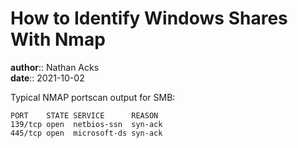 # How to Identify Windows Shares With Nmap

**author**:: Nathan Acks  
**date**:: 2021-10-02

Typical NMAP portscan output for SMB:

```
PORT    STATE SERVICE      REASON
139/tcp open  netbios-ssn  syn-ack
445/tcp open  microsoft-ds syn-ack
```
